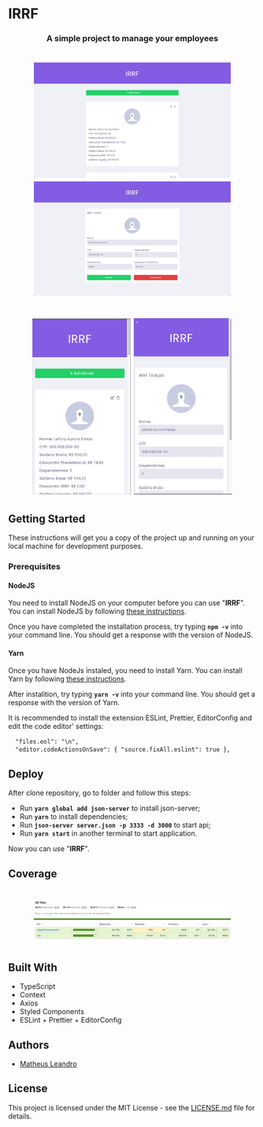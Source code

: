 # IRRF

<h3 align="center">
  A simple project to manage your employees
</h3>

<h1 align="center">
  <img alt="Home" title="Home" src="https://raw.githubusercontent.com/matheusleandroo/irrf/master/src/assets/dashboard.png" width="400px" />
  <img alt="Edit" title="Edit" src="https://raw.githubusercontent.com/matheusleandroo/irrf/master/src/assets/edit.png" width="400px" />
</h1>

<h1 align="center">
  <img alt="Home" title="Home" src="https://raw.githubusercontent.com/matheusleandroo/irrf/master/src/assets/dahsboard_mobile.png" width="200px" />
  <img alt="Cart" title="Cart" src="https://raw.githubusercontent.com/matheusleandroo/irrf/master/src/assets/edit_mobile.png" width="200px" />
</h1>

## Getting Started

These instructions will get you a copy of the project up and running on your local machine for development purposes.

<h3>Prerequisites</h3>

<h4>NodeJS</h4>

You need to install NodeJS on your computer before you can use "**IRRF**". You can install NodeJS by following <a href="https://nodejs.org/en/download/package-manager/">these instructions</a>.

Once you have completed the installation process, try typing **```npm -v```** into your command line. You should get a response with the version of NodeJS.

<h4>Yarn</h4>

Once you have NodeJs instaled, you need to install Yarn. You can install Yarn by following <a href="https://yarnpkg.com/en/docs/getting-started">these instructions</a>.

After instalition, try typing **```yarn -v```** into your command line. You should get a response with the version of Yarn.

It is recommended to install the extension ESLint, Prettier, EditorConfig and edit the code editor' settings:
```
  "files.eol": "\n",
  "editor.codeActionsOnSave": { "source.fixAll.eslint": true },
```

## Deploy

After clone repository, go to folder and follow this steps:

- Run **`yarn global add json-server`** to install json-server;
- Run **`yarn`** to install dependencies;
- Run **`json-server server.json -p 3333 -d 3000`** to start api;
- Run **`yarn start`** in another terminal to start application.

Now you can use "**IRRF**".

## Coverage

<h1 align="center">
  <img alt="Coverage" title="Coverage" src="https://raw.githubusercontent.com/matheusleandroo/irrf/master/src/assets/test_coverage.png" width="400px" />
</h1>

## Built With

<ul>
  <li>TypeScript</li>
  <li>Context</li>
  <li>Axios</li>
  <li>Styled Components</li>
  <li>ESLint + Prettier + EditorConfig</li>
</ul>

## Authors

<ul>
  <li><a href="http://matheusleandro.com">Matheus Leandro</a></li>
</ul>

## License

This project is licensed under the MIT License - see the <a href="https://github.com/matheusleandroo/rocketshoes/blob/master/LICENSE">LICENSE.md</a> file for details.
